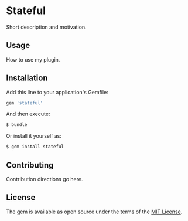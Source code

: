 # Stateful
Short description and motivation.

## Usage
How to use my plugin.

## Installation
Add this line to your application's Gemfile:

```ruby
gem 'stateful'
```

And then execute:
```bash
$ bundle
```

Or install it yourself as:
```bash
$ gem install stateful
```

## Contributing
Contribution directions go here.

## License
The gem is available as open source under the terms of the [MIT License](http://opensource.org/licenses/MIT).
